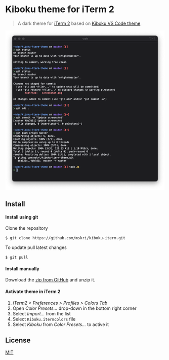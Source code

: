 # Kiboku theme for iTerm 2

> A dark theme for [iTerm 2](http://iterm2.com) based on [Kiboku VS Code theme](https://github.com/mskri/kiboku-vscode-theme).

![Screenshot](./screenshot.png)

## Install

#### Install using git

Clone the repository

    $ git clone https://github.com/mskri/kiboku-iterm.git

To update pull latest changes

    $ git pull

#### Install manually

Download the [zip from GitHub](https://github.com/mskri/kiboku-iterm/archive/master.zip) and unzip it.

#### Activate theme in iTerm 2

1. _iTerm2 > Preferences > Profiles > Colors Tab_
2. Open _Color Presets..._ drop-down in the bottom right corner
3. Select _Import..._ from the list
4. Select `Kiboku.itermcolors` file
5. Select _Kiboku_ from _Color Presets..._ to active it

## License

[MIT](./LICENSE)
